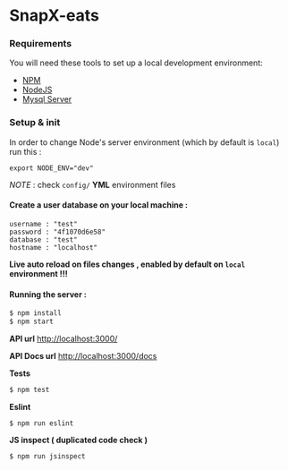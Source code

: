 # SnapX-eats

### Requirements

You will need these tools to set up a local development environment:

* [NPM](https://www.npmjs.com/)
* [NodeJS](https://nodejs.org/)
* [Mysql Server](https://www.mysql.com/)

### Setup & init

In order to change Node's server environment (which by default is `local`) run this :
``` 
export NODE_ENV="dev"
```

*NOTE* : check `config/` **YML** environment files

#### Create a user database on your local machine :

```
username : "test"
password : "4f1070d6e58"
database : "test"
hostname : "localhost"
```

**Live auto reload on files changes , enabled by default on `local` environment !!!**

#### Running the server :

```sh
$ npm install
$ npm start
```

**API url** [http://localhost:3000/](http://localhost:3000/)

**API Docs url** [http://localhost:3000/docs](http://localhost:3000/docs)

**Tests**

```sh
$ npm test
```

**Eslint**

```
$ npm run eslint
```

**JS inspect ( duplicated code check )**

```
$ npm run jsinspect
```
